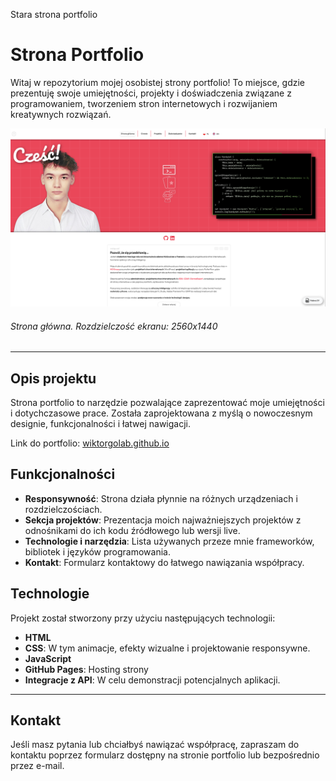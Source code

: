 Stara strona portfolio

# Strona Portfolio

Witaj w repozytorium mojej osobistej strony portfolio! To miejsce, gdzie prezentuję swoje umiejętności, projekty i doświadczenia związane z programowaniem, tworzeniem stron internetowych i rozwijaniem kreatywnych rozwiązań.

![Strona główna](img/gallery/pic6.png)
###### Strona główna. Rozdzielczość ekranu: 2560x1440

---

## Opis projektu

Strona portfolio to narzędzie pozwalające zaprezentować moje umiejętności i dotychczasowe prace. Została zaprojektowana z myślą o nowoczesnym designie, funkcjonalności i łatwej nawigacji. 

Link do portfolio: [wiktorgolab.github.io](https://wiktorgolab.github.io)

## Funkcjonalności

- **Responsywność**: Strona działa płynnie na różnych urządzeniach i rozdzielczościach.
- **Sekcja projektów**: Prezentacja moich najważniejszych projektów z odnośnikami do ich kodu źródłowego lub wersji live.
- **Technologie i narzędzia**: Lista używanych przeze mnie frameworków, bibliotek i języków programowania.
- **Kontakt**: Formularz kontaktowy do łatwego nawiązania współpracy.

## Technologie

Projekt został stworzony przy użyciu następujących technologii:

- **HTML**
- **CSS**: W tym animacje, efekty wizualne i projektowanie responsywne.
- **JavaScript**
- **GitHub Pages**: Hosting strony
- **Integracje z API**: W celu demonstracji potencjalnych aplikacji.

---

## Kontakt

Jeśli masz pytania lub chciałbyś nawiązać współpracę, zapraszam do kontaktu poprzez formularz dostępny na stronie portfolio lub bezpośrednio przez e-mail. 

